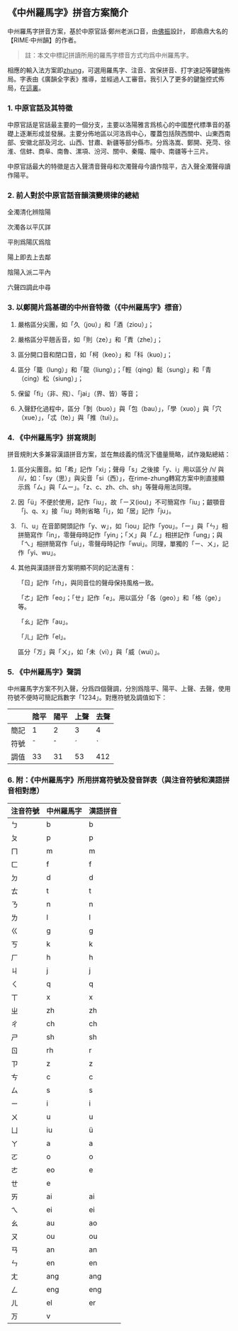 ## 《中州羅馬字》拼音方案簡介

中州羅馬字拼音方案，基於中原官話·鄭州老派口音，由[佛振](https://github.com/lotem/)設計，
即鼎鼎大名的【RIME·中州韻】的作者。

> 註：本文中標記拼讀所用的羅馬字標音方式均爲中州羅馬字。

相應的輸入法方案即[zhung](https://github.com/lotem/rime-zhung)，可選用羅馬字、注音、宮保拼音、打字速記等鍵盤佈局。字表由《廣韻全字表》推導，並經過人工審音。我引入了更多的鍵盤控式佈局，在[這裏](https://github.com/HesperusArcher/zhung)。

### 1. 中原官話及其特徵

中原官話是官話最主要的一個分支，主要以洛陽雅言爲核心的中國歷代標準音的基礎上逐漸形成並發展。主要分佈地區以河洛爲中心，覆蓋包括陝西關中、山東西南部、安徽北部及河北、山西、甘肅、新疆等部分縣市。分爲洛嵩、鄭開、兗菏、徐淮、信蚌、商阜、南魯、漯項、汾河、關中、秦隴、隴中、南疆等十三片。

中原官話最大的特徵是古入聲清音聲母和次濁聲母今讀作陰平，古入聲全濁聲母讀作陽平。

### 2. 前人對於中原官話音韻演變規律的總結

全濁清化辨陰陽

次濁各以平仄詳

平則爲陽仄爲陰

陽上即去上去鄰

陰陽入派二平內

六聲四調此中尋

### 3. 以鄭開片爲基礎的中州音特徵（《中州羅馬字》標音）

1. 嚴格區分尖團，如「久（jou）」和「酒（ziou）」；

2. 嚴格區分平翹舌音，如「則（ze）」和「責（zhe）」；

3. 區分開口音和閉口音，如「柯（keo）」和「科（kuo）」；

4. 區分「籠（lung）」和「龍（liung）」；「輕（qing）鬆（sung）」和「青（cing）松（siung）」；

5. 保留「fi」（非、飛）、「jai」（界、皆）等音；

6. 入聲舒化過程中，區分「剝（buo）」與「包（bau）」，「學（xuo）」與「穴（xue）」，「忒（te）」與「推（tui）」。

### 4. 《中州羅馬字》拼寫規則

拼音規則大多兼容漢語拼音方案，並在無歧義的情況下儘量簡略，試作幾點總結：

1. 區分尖團音。如「希」記作「xi」；聲母「s」之後接「y、i」用以區分 /ɿ/ 與 /i/，如：「sy（思）」與尖音「si（西）」，在rime-zhung轉寫方案中則直接顯示爲「ㄙ」與「ㄙㄧ」。「z、c、zh、ch、sh」等聲母用法同理。

2. 因「ü」不便於使用，記作「iu」，故「ㄧㄡ(iou)」不可簡寫作「iu」；齦顎音「j、q、x」接「iu」時則省略「i」，如「居」記作「ju」。

3. 「i、u」在音節開頭記作「y、w」，如「iou」記作「you」。「ㄧ」與「ㄣ」相拼簡寫作「in」，零聲母時記作「yin」；「ㄨ」與「ㄥ」相拼記作「ung」；與「ㄟ」相拼簡寫作「ui」，零聲母時記作「wui」。同理，單獨的「ㄧ、ㄨ」，記作「yi、wu」。

4. 其他與漢語拼音方案明顯不同的記法還有：

    「ㄖ」記作「rh」，與同音位的聲母保持風格一致。

    「ㄜ」記作「eo」；「ㄝ」記作「e」。用以區分「各（geo）」和「格（ge）」等。

    「ㄠ」記作「au」。

    「ㄦ」記作「el」。

    區分「ㄪ」與「ㄨ」，如「未（vi）」與「威（wui）」。

### 5. 《中州羅馬字》聲調

中州羅馬字方案不列入聲，分爲四個聲調，分別爲陰平、陽平、上聲、去聲，使用符號不便時可簡記爲數字「1234」。對應符號及調值如下：

|      | 陰平 | 陽平 | 上聲 | 去聲 |
|------|------|------|------|------|
| 簡記 | 1    | 2    | 3    | 4    |
| 符號 | ˉ   | ˆ    | ˊ    | ˋ    |
| 調值 | 33   | 31   | 53   | 412  |

### 6. 附：《中州羅馬字》所用拼寫符號及發音詳表（與注音符號和漢語拼音相對應）
| 注音符號 | 中州羅馬字 | 漢語拼音 |
|----------|------------|----------|
| ㄅ       | b          | b        |
| ㄆ       | p          | p        |
| ㄇ       | m          | m        |
| ㄈ       | f          | f        |
| ㄉ       | d          | d        |
| ㄊ       | t          | t        |
| ㄋ       | n          | n        |
| ㄌ       | l          | l        |
| ㄍ       | g          | g        |
| ㄎ       | k          | k        |
| ㄏ       | h          | h        |
| ㄐ       | j          | j        |
| ㄑ       | q          | q        |
| ㄒ       | x          | x        |
| ㄓ       | zh         | zh       |
| ㄔ       | ch         | ch       |
| ㄕ       | sh         | sh       |
| ㄖ       | rh         | r        |
| ㄗ       | z          | z        |
| ㄘ       | c          | c        |
| ㄙ       | s          | s        |
| ㄧ       | i          | i        |
| ㄨ       | u          | u        |
| ㄩ       | iu         | ü       |
| ㄚ       | a          | a        |
| ㄛ       | o          | o        |
| ㄜ       | eo         | e        |
| ㄝ       | e          |          |
| ㄞ       | ai         | ai       |
| ㄟ       | ei         | ei       |
| ㄠ       | au         | ao       |
| ㄡ       | ou         | ou       |
| ㄢ       | an         | an       |
| ㄣ       | en         | en       |
| ㄤ       | ang        | ang      |
| ㄥ       | eng        | eng      |
| ㄦ       | el         | er       |
| ㄪ       | v          |          |
